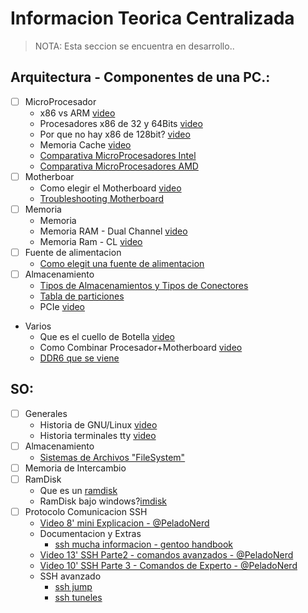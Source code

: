 # Informacion Teorica Centralizada 
> NOTA: Esta seccion se encuentra en desarrollo..


## Arquitectura  - Componentes de una PC.:
- [ ] MicroProcesador
    - x86 vs ARM [video](https://www.youtube.com/watch?v=4izGC6YbMtU)
    - Procesadores x86 de 32 y 64Bits [video](https://www.youtube.com/watch?v=msOMy8JksZg)
    - Por que no hay x86 de 128bit? [video](https://www.youtube.com/watch?v=LF_5_lB4mW8)
    - Memoria Cache [video](https://www.youtube.com/watch?v=0meqGr8EkvE)
    - [Comparativa MicroProcesadores Intel](../Teoria/Comparativa_Intel.png)
    - [Comparativa MicroProcesadores AMD](../Teoria/Comparativa_AMD.png)
- [ ] Motherboar
    - Como elegir el Motherboard [video](https://www.youtube.com/watch?v=R-3rf2ay5Vs)
    - [Troubleshooting Motherboard](https://hardzone.es/tutoriales/reparacion/comprobar-placa-base-problemas/)
- [ ] Memoria
    - Memoria
    - Memoria RAM - Dual Channel [video](https://www.youtube.com/watch?v=DcVDSkf0MsA)
    - Memoria Ram - CL [video](https://www.youtube.com/watch?v=3bAtzt-D33c)
- [ ] Fuente  de alimentacion
    - [Como elegit una fuente de alimentacion](https://www.intel.la/content/www/xl/es/gaming/resources/power-supply.html)
- [ ] Almacenamiento
    - [Tipos de Almacenamientos y Tipos de Conectores](../Almacenamiento/Tipos_Almacenamiento.md)
    - [Tabla de particiones](../.img/Particionamiento/Tabla_Particiones_GPT.png)
    - PCIe [video](https://www.youtube.com/watch?v=Fj7F7Qs9-us)

- Varios
    - Que es el cuello de Botella [video](https://www.youtube.com/watch?v=sEfDrCzwyfI)
    - Como Combinar Procesador+Motherboard [video](https://www.youtube.com/watch?v=UIGX8D92B6A)
    - [DDR6 que se viene](https://hardzone.es/noticias/componentes/especificaciones-memoria-ram-ddr6/)


## SO:
- [ ] Generales
    - Historia de GNU/Linux [video](https://www.youtube.com/watch?v=Rch039H0SL4)
    - Historia terminales tty [video](https://www.youtube.com/watch?v=xD8p3PNhChE) 
- [ ] Almacenamiento
    - [Sistemas de Archivos "FileSystem"](../Teoria/FileSistem.md)
- [ ] Memoria de Intercambio
- [ ] RamDisk
    - Que es un [ramdisk](https://www.kingston.com/latam/blog/pc-performance/what-is-ram-disk)
    - RamDisk bajo windows?[imdisk](https://www.luisllamas.es/ramdisk-windows-imdisk/)
- [ ] Protocolo Comunicacion SSH
    - [Video 8' mini Explicacion - @PeladoNerd](https://www.youtube.com/watch?v=RMS5zBYQIqA)
    - Documentacion y Extras
        - [ssh mucha informacion -  gentoo handbook](https://wiki.gentoo.org/wiki/SSH)
    - [Video 13' SSH Parte2 - comandos avanzados - @PeladoNerd](https://www.youtube.com/watch?v=IDDmqlN-hF0&t=262s)
    - [Video 10' SSH Parte 3 - Comandos de Experto - @PeladoNerd](https://www.youtube.com/watch?v=ZHSGGG_WwUs)
    - SSH avanzado
        - [ssh jump](https://wiki.gentoo.org/wiki/SSH_jump_host)
        - [ssh tuneles](https://wiki.gentoo.org/wiki/SSH_tunneling)

